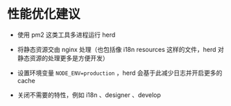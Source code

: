 # 性能优化建议

- 使用 pm2 这类工具多进程运行 herd

- 将静态资源交由 nginx 处理（也包括像 i18n resources 这样的文件，herd 对静态资源的处理更多是方便开发）

- 设置环境变量 `NODE_ENV=production` ，herd 会基于此减少日志并开启更多的 cache

- 关闭不需要的特性，例如 i18n 、designer 、develop

